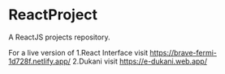 # ReactProject

A ReactJS projects repository.

For a live version of
  1.React Interface visit https://brave-fermi-1d728f.netlify.app/
  2.Dukani visit https://e-dukani.web.app/
